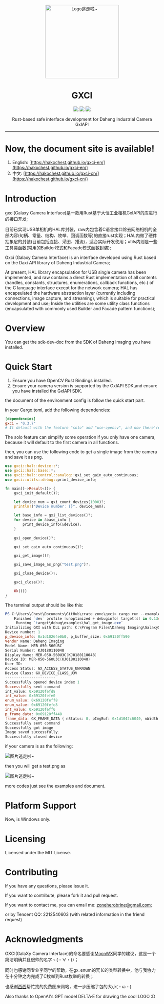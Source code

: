 <p align="center" dir="auto">
    <img style="height:240px;width:240px"  src="https://s2.loli.net/2024/09/08/uDKESYW7ks9eRyf.png" alt="Logo逃走啦~"/>
</p>

<h1 align="center" tabindex="-1" class="heading-element" dir="auto">GXCI</h1>

<p align="center">
  <a href="https://crates.io/crates/gxci" target="_blank"><img src="https://img.shields.io/crates/v/gxci"/></a>
  <a href="https://docs.rs/gxci" target="_blank"><img src="https://img.shields.io/docsrs/gxci/0.3.7"/></a>
  <a href="https://github.com/islatri/gxci" target="_blank"><img src="https://img.shields.io/badge/License-MIT-green.svg"/></a>

</p>

<p align="center">
    Rust-based safe interface development for Daheng Industrial Camera GxIAPI
</p>

<hr />


# Now, the document site is available!

1. English: [https://hakochest.github.io/gxci-en/](https://hakochest.github.io/gxci-en/)
2. 中文: [https://hakochest.github.io/gxci-cn/](https://hakochest.github.io/gxci-cn/)


# Introduction
gxci(Galaxy Camera Interface)是一款用Rust基于大恒工业相机GxIAPI的库进行的接口开发;

目前已实现USB单相机的HAL库封装，raw内包含着C语言接口除去网络相机的全部内容(句柄、常量、结构、枚举、回调函数等)的直接rust实现；HAL内做了硬件抽象层的封装(目前包括连接、采图、推流)，适合实际开发使用；utils内则是一些工具类函数(常用的Builder模式和Facade模式函数封装);

Gxci (Galaxy Camera Interface) is an interface developed using Rust based on the Daxi API library of Daheng Industrial Camera; 

At present, HAL library encapsulation for USB single camera has been implemented, and raw contains a direct Rust implementation of all contents (handles, constants, structures, enumerations, callback functions, etc.) of the C language interface except for the network camera; HAL has encapsulated the hardware abstraction layer (currently including connections, image capture, and streaming), which is suitable for practical development and use; Inside the utilities are some utility class functions (encapsulated with commonly used Builder and Facade pattern functions);


# Overview
You can get the sdk-dev-doc from the SDK of Daheng Imaging you have installed.

# Quick Start
1. Ensure you have OpenCV Rust Bindings installed.
2. Ensure your camera version is supported by the GxIAPI SDK,and ensure you have installed the GxIAPI SDK.

the document of the environment config is follow the quick start part.

in your Cargo.toml, add the following dependencies:

```toml
[dependencies]
gxci = "0.3.7"
# It default with the feature "solo" and "use-opencv", and now there're only this two features can be used.
```

The solo feature can simplify some operation if you only have one camera, because it will default to the first camera in all functions.

then, you can use the following code to get a single image from the camera and save it as png.

```rust
use gxci::hal::device::*;
use gxci::hal::base::*;
use gxci::hal::control::analog::gxi_set_gain_auto_continuous;
use gxci::utils::debug::print_device_info;

fn main()->Result<()> {
    gxci_init_default()?;

    let device_num = gxi_count_devices(1000)?;
    println!("Device number: {}", device_num);

    let base_info = gxi_list_devices()?;
    for device in &base_info {
        print_device_info(&device);
    }
    
    gxi_open_device()?;

    gxi_set_gain_auto_continuous()?;

    gxi_get_image()?;

    gxi_save_image_as_png("test.png")?;

    gxi_close_device()?;

    gxci_close()?;

    Ok(())
}
```

The terminal output should be like this:

```powershell
PS C:\Users\Chest\Documents\GitHub\crate_zone\gxci> cargo run --example hal_get_image
    Finished `dev` profile [unoptimized + debuginfo] target(s) in 0.13s
     Running `target\debug\examples\hal_get_image.exe`
Initializing GXI with DLL path: C:\Program Files\Daheng Imaging\GalaxySDK\APIDll\Win64\GxIAPI.dll
Device number: 1
p_device_info: 0x1d10264e0b0, p_buffer_size: 0x69120ff590
Vendor Name: Daheng Imaging
Model Name: MER-050-560U3C
Serial Number: KJ0180110048
Display Name: MER-050-560U3C(KJ0180110048)
Device ID: MER-050-560U3C(KJ0180110048)
User ID:
Access Status: GX_ACCESS_STATUS_UNKNOWN
Device Class: GX_DEVICE_CLASS_U3V
-----------------------
Successfully opened device index 1
Successfully sent command
int_value: 0x69120fefd8
int_value: 0x69120fefe0
enum_value: 0x69120feff8
enum_value: 0x69120fefe8
int_value: 0x69120feff0
p_frame_data: 0x69120ff448
frame_data: GX_FRAME_DATA { nStatus: 0, pImgBuf: 0x1d1042c6040, nWidth: 640, nHeight: 480, nPixelFormat: 17301513, nImgSize: 2457600, nFrameID: 0, nTimestamp: 0, reserved: [17301513] }
Successfully sent command
Successfully got image
Image saved successfully.
Successfully closed device
```

if your camera is as the following:

![图片逃走啦~](https://s2.loli.net/2024/09/08/QHiIKXd4c7MSegR.png)

then you will get a test.png as

![图片逃走啦~](https://s2.loli.net/2024/09/08/zxBCpr59XD74UIq.png)

more codes just see the examples and document.

# Platform Support
Now, is Windows only. 


# Licensing
Licensed under the MIT License.


# Contributing

If you have any questions, please issue it.

If you want to contribute, please fork it and pull request.

If you want to contact me, you can email me: zoneherobrine@gmail.com;

or by Tencent QQ: 2212540603 (with related information in the friend request)


# Acknowledgments
GXCI(GalaXy Camera Interface)的命名要感谢[MoonWX](https://github.com/MoonWX)同学的建议，这是一个简洁明确并且很帅的名字ヽ(・∀・)ﾉ；

同时也感谢同专业李同学的帮助，在gx_enum的冗长的类型转换中，他与我协力在十分钟之内完成了C枚举到Rust枚举的转换；

也感谢[西西](https://github.com/Ben-Phantom)帮忙找的免费图床网站，进一步压缩了包的大小( - ω - )

Also thanks to OpenAI's GPT model DELTA·E for drawing the cool LOGO :D


